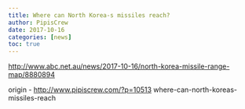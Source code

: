 ```yaml
---
title: Where can North Korea-s missiles reach?
author: PipisCrew
date: 2017-10-16
categories: [news]
toc: true
---
```


http://www.abc.net.au/news/2017-10-16/north-korea-missile-range-map/8880894

origin - http://www.pipiscrew.com/?p=10513 where-can-north-koreas-missiles-reach
